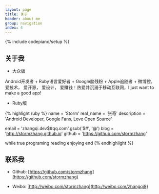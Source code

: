 ```yaml
---
layout: page
title: 关于
header: about me
group: navigation
index: 4
---
```

{% include codepiano/setup %}

## 关于我

* 大众版

Android开发者 + Ruby语言爱好者 + Google脑残粉 + Apple追随者 + 微博控，爱技术， 爱开源， 爱设计， 爱赚钱！热爱并沉溺于移动互联网，I just want to make a good app!

* Ruby版

{% highlight ruby %}
name = 'Storm'
real_name = '张奇'
description = 'Android Developer, Google Fans, Love Open Source'

email = 'zhangqi.dev$#qq.com'.gsub('$#', '@')
blog = 'http://stormzhang.github.io'
github = 'https://github.com/stormzhang'

while true
  programing
  reading
  enjoying
end
{% endhighlight %}

## 联系我

* Github: [https://github.com/stormzhang](https://github.com/stormzhang)

* Weibo: [http://weibo.com/stormzhang](http://weibo.com/zhangqi8)
